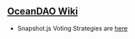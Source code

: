 ## [OceanDAO Wiki](https://github.com/oceanprotocol/oceandao/wiki)

- Snapshot.js Voting Strategies are [here](https://github.com/snapshot-labs/snapshot.js/tree/master/src/strategies/ocean-marketplace)
